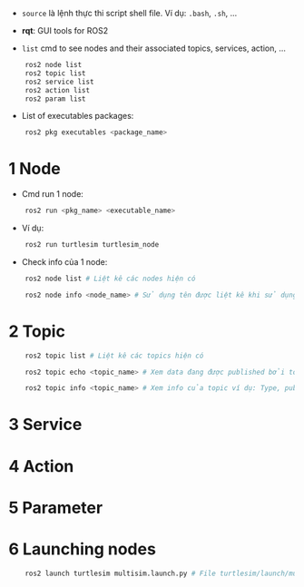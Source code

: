 - `source` là lệnh thực thi script shell file. Ví dụ: `.bash`, `.sh`, ...
- **rqt**: GUI tools for ROS2

- `list` cmd to see nodes and their associated topics, services, action, ...
```bash
	ros2 node list
	ros2 topic list
	ros2 service list
	ros2 action list
	ros2 param list
```
- List of executables packages:
```bash
	ros2 pkg executables <package_name>
```

# 1 Node
- Cmd run 1 node:
```bash
	ros2 run <pkg_name> <executable_name>
```
- Ví dụ: 
```bash
	ros2 run turtlesim turtlesim_node
```
- Check info của 1 node:
```bash
	ros2 node list # Liệt kê các nodes hiện có

	ros2 node info <node_name> # Sử dụng tên được liệt kê khi sử dụng node list
```

# 2 Topic

```bash
	ros2 topic list # Liệt kê các topics hiện có

	ros2 topic echo <topic_name> # Xem data đang được published bởi topic

	ros2 topic info <topic_name> # Xem info của topic ví dụ: Type, publisher count, subscription count
```

# 3 Service

# 4 Action

# 5 Parameter

# 6 Launching nodes
```bash
	ros2 launch turtlesim multisim.launch.py # File turtlesim/launch/multisim.launch.py will be runned by command
```